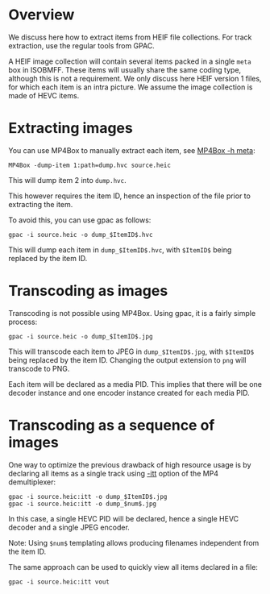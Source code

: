 # Overview

We discuss here how to extract items from HEIF file collections. For track extraction, use the regular tools from GPAC.

A HEIF image collection will contain several items packed in a single `meta` box in ISOBMFF. These items will usually share the same coding type, although this is not a requirement. 
We only discuss here HEIF version 1 files, for which each item is an intra picture. We assume the image collection is made of HEVC items.

# Extracting images

You can use MP4Box to manually extract each item, see [MP4Box -h meta](mp4box-meta-opts): 

```
MP4Box -dump-item 1:path=dump.hvc source.heic
```
This will dump item 2 into `dump.hvc`.

This however requires the item ID, hence an inspection of the file prior to extracting the item.

To avoid this, you can use gpac as follows:
```
gpac -i source.heic -o dump_$ItemID$.hvc
```

This will dump each item in `dump_$ItemID$.hvc`, with `$ItemID$` being replaced by the item ID.



# Transcoding as images

Transcoding is not possible using MP4Box. Using gpac, it is a fairly simple process:

```
gpac -i source.heic -o dump_$ItemID$.jpg
```

This will transcode each item to JPEG  in `dump_$ItemID$.jpg`, with `$ItemID$` being replaced by the item ID. Changing the output extension to `png` will transcode to PNG.

Each item will be declared as a media PID. This implies that there will be one decoder instance and one encoder instance created for each media PID.

# Transcoding as a sequence of images

One way to optimize the previous drawback of high resource usage is by declaring all items as a single track using [-itt](mp4dmx#itt) option of the MP4 demultiplexer:

```
gpac -i source.heic:itt -o dump_$ItemID$.jpg
gpac -i source.heic:itt -o dump_$num$.jpg
```

In this case, a single HEVC PID will be declared, hence a single HEVC decoder and a single JPEG encoder.  

Note: Using `$num$` templating allows producing filenames independent from the item ID. 


The same approach can be used to quickly view all items declared in a file:

```
gpac -i source.heic:itt vout
```
